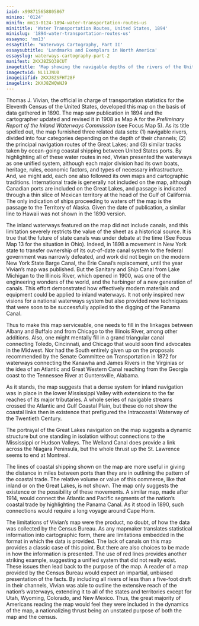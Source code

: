 ```yaml
---
iaid: x998715658805867
minino: '0124'
minifn: mm13-0124-1894-water-transportation-routes-us
minititle: 'Water Transportation Routes, United States, 1894'
minislug: '1894-water-transportation-routes-us'
essayno: 'mm13'
essaytitle: 'Waterways Cartography, Part II'
essaysubtitle: 'Landmarks and Exemplars in North America'
essayslug: waterways-cartography-part-2
manifest: 2KXJ8ZSQ38CUT
imagetitle: 'Map showing the navigable depths of the rivers of the United States and the principal transportation routes on the sea-coasts and Great Lakes in the...'
imagectxid: NL11JNU0
imageiiifid: 2KXJ8ZSFHT28F
imagelink: 2KXJ8ZWQWNJ9
---
```

Thomas J. Vivian, the official in charge of transportation statistics for the Eleventh Census of the United States, developed this map on the basis of data gathered in 1890. The map saw publication in 1894 and the cartographer updated and revised it in 1908 as Map A for the _Preliminary Report of the Inland Waterways Commission_ (see Focus Map 5). As its title spelled out, the map furnished three related data sets: (1) navigable rivers, divided into four categories depending on the depth of their channels; (2) the principal navigation routes of the Great Lakes; and (3) similar tracks taken by ocean-going coastal shipping between United States ports. By highlighting all of these water routes in red, Vivian presented the waterways as one unified system, although each major division had its own boats, heritage, rules, economic factors, and types of necessary infrastructure. And, we might add, each one also followed its own maps and cartographic traditions. International trade is generally not included on the map, although Canadian ports are included on the Great Lakes, and passage is indicated through a thin slice of Mexican territory at the head of the Gulf of California. The only indication of ships proceeding to waters off the map is the passage to the Territory of Alaska. Given the date of publication, a similar line to Hawaii was not shown in the 1890 version. 

The inland waterways featured on the map did not include canals, and this limitation severely restricts the value of the sheet as a historical source. It is true that the future of state canals was under debate at the time (See Focus Map 13 for the situation in Ohio). Indeed, in 1898 a movement in New York state to transfer ownership of its out-of-date canal system to the federal government was narrowly defeated, and work did not begin on the modern New York State Barge Canal, the Erie Canal’s replacement, until the year Vivian’s map was published. But the Sanitary and Ship Canal from Lake Michigan to the Illinois River, which opened in 1900, was one of the engineering wonders of the world, and the harbinger of a new generation of canals. This effort demonstrated how effectively modern materials and equipment could be applied to inland waterways. It not only inspired new visions for a national waterways system but also provided new techniques that were soon to be successfully applied to the digging of the Panama Canal. 

Thus to make this map serviceable, one needs to fill in the linkages between Albany and Buffalo and from Chicago to the Illinois River, among other additions. Also, one might mentally fill in a grand triangular canal connecting Toledo, Cincinnati, and Chicago that would soon find advocates in the Midwest. Nor had the South entirely given up on the proposals recommended by the Senate Committee on Transportation in 1872 for waterways connecting the Kanawha and James Rivers in the Virginias or the idea of an Atlantic and Great Western Canal reaching from the Georgia coast to the Tennessee River at Guntersville, Alabama. 

As it stands, the map suggests that a dense system for inland navigation was in place in the lower Mississippi Valley with extensions to the far reaches of its major tributaries. A whole series of navigable streams crossed the Atlantic and Gulf Coastal Plain, but these do not show the coastal links then in existence that prefigured the Intracoastal Waterway of the Twentieth Century. 

The portrayal of the Great Lakes navigation on the map suggests a dynamic structure but one standing in isolation without connections to the Mississippi or Hudson Valleys. The Welland Canal does provide a link across the Niagara Peninsula, but the whole thrust up the St. Lawrence seems to end at Montreal. 

The lines of coastal shipping shown on the map are more useful in giving the distance in miles between ports than they are in outlining the pattern of the coastal trade. The relative volume or value of this commerce, like that inland or on the Great Lakes, is not shown. The map only suggests the existence or the possibility of these movements. A similar map, made after 1914, would connect the Atlantic and Pacific segments of the nation’s coastal trade by highlighting the Panama Canal. As it stood in 1890, such connections would require a long voyage around Cape Horn. 

The limitations of Vivian’s map were the product, no doubt, of how the data was collected by the Census Bureau. As any mapmaker translates statistical information into cartographic form, there are limitations embedded in the format in which the data is provided. The lack of canals on this map provides a classic case of this point. But there are also choices to be made in how the information is presented. The use of red lines provides another striking example, suggesting a unified system that did not really exist. These issues then lead back to the purpose of the map. A reader of a map provided by the Census Bureau would expect an impartial, unbiased presentation of the facts. By including all rivers of less than a five-foot draft in their channels, Vivian was able to outline the extensive reach of the nation’s waterways, extending it to all of the states and territories except for Utah, Wyoming, Colorado, and New Mexico. Thus, the great majority of Americans reading the map would feel they were included in the dynamics of the map, a nationalizing thrust being an unstated purpose of both the map and the census. 

